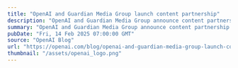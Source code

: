 ```yaml
---
title: "OpenAI and Guardian Media Group launch content partnership"
description: "OpenAI and Guardian Media Group announce content partnership to bring Guardian news content to ChatGPT."
summary: "OpenAI and Guardian Media Group announce content partnership to bring Guardian news content to ChatGPT."
pubDate: "Fri, 14 Feb 2025 07:00:00 GMT"
source: "OpenAI Blog"
url: "https://openai.com/blog/openai-and-guardian-media-group-launch-content-partnership"
thumbnail: "/assets/openai_logo.png"
---
```


